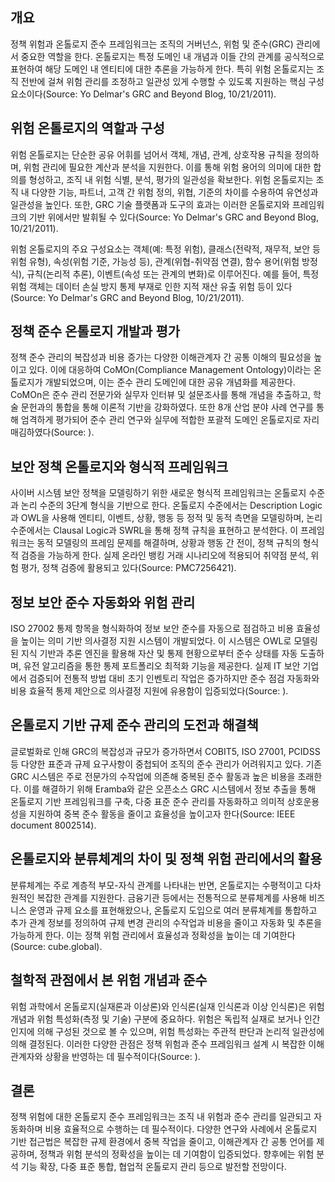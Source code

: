 ## 개요
정책 위험과 온톨로지 준수 프레임워크는 조직의 거버넌스, 위험 및 준수(GRC) 관리에서 중요한 역할을 한다. 온톨로지는 특정 도메인 내 개념과 이들 간의 관계를 공식적으로 표현하여 해당 도메인 내 엔티티에 대한 추론을 가능하게 한다. 특히 위험 온톨로지는 조직 전반에 걸쳐 위험 관리를 조정하고 일관성 있게 수행할 수 있도록 지원하는 핵심 구성 요소이다(Source: Yo Delmar's GRC and Beyond Blog, 10/21/2011).

## 위험 온톨로지의 역할과 구성
위험 온톨로지는 단순한 공유 어휘를 넘어서 객체, 개념, 관계, 상호작용 규칙을 정의하며, 위험 관리에 필요한 계산과 분석을 지원한다. 이를 통해 위험 용어의 의미에 대한 합의를 형성하고, 조직 내 위험 식별, 분석, 평가의 일관성을 확보한다. 위험 온톨로지는 조직 내 다양한 기능, 파트너, 고객 간 위험 정의, 위협, 기준의 차이를 수용하여 유연성과 일관성을 높인다. 또한, GRC 기술 플랫폼과 도구의 효과는 이러한 온톨로지와 프레임워크의 기반 위에서만 발휘될 수 있다(Source: Yo Delmar's GRC and Beyond Blog, 10/21/2011).

위험 온톨로지의 주요 구성요소는 객체(예: 특정 위험), 클래스(전략적, 재무적, 보안 등 위험 유형), 속성(위험 기준, 가능성 등), 관계(위협-취약점 연결), 함수 용어(위험 방정식), 규칙(논리적 추론), 이벤트(속성 또는 관계의 변화)로 이루어진다. 예를 들어, 특정 위험 객체는 데이터 손실 방지 통제 부재로 인한 지적 재산 유출 위험 등이 있다(Source: Yo Delmar's GRC and Beyond Blog, 10/21/2011).

## 정책 준수 온톨로지 개발과 평가
정책 준수 관리의 복잡성과 비용 증가는 다양한 이해관계자 간 공통 이해의 필요성을 높이고 있다. 이에 대응하여 CoMOn(Compliance Management Ontology)이라는 온톨로지가 개발되었으며, 이는 준수 관리 도메인에 대한 공유 개념화를 제공한다. CoMOn은 준수 관리 전문가와 실무자 인터뷰 및 설문조사를 통해 개념을 추출하고, 학술 문헌과의 통합을 통해 이론적 기반을 강화하였다. 또한 8개 산업 분야 사례 연구를 통해 엄격하게 평가되어 준수 관리 연구와 실무에 적합한 포괄적 도메인 온톨로지로 자리매김하였다(Source: ).

## 보안 정책 온톨로지와 형식적 프레임워크
사이버 시스템 보안 정책을 모델링하기 위한 새로운 형식적 프레임워크는 온톨로지 수준과 논리 수준의 3단계 형식을 기반으로 한다. 온톨로지 수준에서는 Description Logic과 OWL을 사용해 엔티티, 이벤트, 상황, 행동 등 정적 및 동적 측면을 모델링하며, 논리 수준에서는 Clausal Logic과 SWRL을 통해 정책 규칙을 표현하고 분석한다. 이 프레임워크는 동적 모델링의 프레임 문제를 해결하며, 상황과 행동 간 전이, 정책 규칙의 형식적 검증을 가능하게 한다. 실제 온라인 뱅킹 거래 시나리오에 적용되어 취약점 분석, 위험 평가, 정책 검증에 활용되고 있다(Source: PMC7256421).

## 정보 보안 준수 자동화와 위험 관리
ISO 27002 통제 항목을 형식화하여 정보 보안 준수를 자동으로 점검하고 비용 효율성을 높이는 의미 기반 의사결정 지원 시스템이 개발되었다. 이 시스템은 OWL로 모델링된 지식 기반과 추론 엔진을 활용해 자산 및 통제 현황으로부터 준수 상태를 자동 도출하며, 유전 알고리즘을 통한 통제 포트폴리오 최적화 기능을 제공한다. 실제 IT 보안 기업에서 검증되어 전통적 방법 대비 초기 인벤토리 작업은 증가하지만 준수 점검 자동화와 비용 효율적 통제 제안으로 의사결정 지원에 유용함이 입증되었다(Source: ).

## 온톨로지 기반 규제 준수 관리의 도전과 해결책
글로벌화로 인해 GRC의 복잡성과 규모가 증가하면서 COBIT5, ISO 27001, PCIDSS 등 다양한 표준과 규제 요구사항이 중첩되어 조직의 준수 관리가 어려워지고 있다. 기존 GRC 시스템은 주로 전문가의 수작업에 의존해 중복된 준수 활동과 높은 비용을 초래한다. 이를 해결하기 위해 Eramba와 같은 오픈소스 GRC 시스템에서 정보 추출을 통해 온톨로지 기반 프레임워크를 구축, 다중 표준 준수 관리를 자동화하고 의미적 상호운용성을 지원하여 중복 준수 활동을 줄이고 효율성을 높이고자 한다(Source: IEEE document 8002514).

## 온톨로지와 분류체계의 차이 및 정책 위험 관리에서의 활용
분류체계는 주로 계층적 부모-자식 관계를 나타내는 반면, 온톨로지는 수평적이고 다차원적인 복잡한 관계를 지원한다. 금융기관 등에서는 전통적으로 분류체계를 사용해 비즈니스 운영과 규제 요소를 표현해왔으나, 온톨로지 도입으로 여러 분류체계를 통합하고 추가 관계 정보를 정의하여 규제 변경 관리의 수작업과 비용을 줄이고 자동화 및 추론을 가능하게 한다. 이는 정책 위험 관리에서 효율성과 정확성을 높이는 데 기여한다(Source: cube.global).

## 철학적 관점에서 본 위험 개념과 준수
위험 과학에서 온톨로지(실재론과 이상론)와 인식론(실재 인식론과 이상 인식론)은 위험 개념과 위험 특성화(측정 및 기술) 구분에 중요하다. 위험은 독립적 실재로 보거나 인간 인지에 의해 구성된 것으로 볼 수 있으며, 위험 특성화는 주관적 판단과 논리적 일관성에 의해 결정된다. 이러한 다양한 관점은 정책 위험과 준수 프레임워크 설계 시 복잡한 이해관계자와 상황을 반영하는 데 필수적이다(Source: ).

## 결론
정책 위험에 대한 온톨로지 준수 프레임워크는 조직 내 위험과 준수 관리를 일관되고 자동화하며 비용 효율적으로 수행하는 데 필수적이다. 다양한 연구와 사례에서 온톨로지 기반 접근법은 복잡한 규제 환경에서 중복 작업을 줄이고, 이해관계자 간 공통 언어를 제공하며, 정책과 위험 분석의 정확성을 높이는 데 기여함이 입증되었다. 향후에는 위험 분석 기능 확장, 다중 표준 통합, 협업적 온톨로지 관리 등으로 발전할 전망이다.